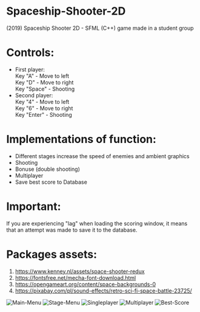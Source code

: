# Spaceship-Shooter-2D
(2019) Spaceship Shooter 2D - SFML (C++) game made in a student group

# Controls:
* First player:<br />
Key "A" - Move to left<br />
Key "D" - Move to right<br />
Key "Space" - Shooting
* Second player:<br />
Key "4" - Move to left<br />
Key "6" - Move to right<br />
Key "Enter" - Shooting

# Implementations of function:
* Different stages increase the speed of enemies and ambient graphics
* Shooting
* Bonuse (double shooting)
* Multiplayer
* Save best score to Database

# Important:
If you are experiencing "lag" when loading the scoring window, it means that an attempt was made to save it to the database.

# Packages assets:
1. https://www.kenney.nl/assets/space-shooter-redux
2. https://fontsfree.net/mecha-font-download.html
3. https://opengameart.org/content/space-backgrounds-0
4. https://pixabay.com/pl/sound-effects/retro-sci-fi-space-battle-23725/

![Main-Menu](https://raw.githubusercontent.com/pawel54321/Spaceship-Shooter-2D/main/Screen_1.jpg)
![Stage-Menu](https://raw.githubusercontent.com/pawel54321/Spaceship-Shooter-2D/main/Screen_2.jpg)
![Singleplayer](https://raw.githubusercontent.com/pawel54321/Spaceship-Shooter-2D/main/Screen_3.jpg)
![Multiplayer](https://raw.githubusercontent.com/pawel54321/Spaceship-Shooter-2D/main/Screen_4.jpg)
![Best-Score](https://raw.githubusercontent.com/pawel54321/Spaceship-Shooter-2D/main/Screen_5.jpg)